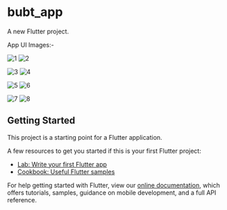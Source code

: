 # bubt_app

A new Flutter project.

App UI Images:-


![1](https://user-images.githubusercontent.com/91328350/150587916-9477abd7-f3d7-4417-917b-3d7de7a2fee4.jpg)  ![2](https://user-images.githubusercontent.com/91328350/150587927-bbbfd6fe-a49d-4424-85c7-990a778638fe.jpg)

![3](https://user-images.githubusercontent.com/91328350/150587943-fb4f7d4e-038b-49e3-b5bd-1d0cae784c65.jpg)  ![4](https://user-images.githubusercontent.com/91328350/150587956-656039f2-a5a4-4364-929e-4cd7e1ac339e.jpg)

![5](https://user-images.githubusercontent.com/91328350/150587968-fc88c773-cfcf-4eec-abcf-a32d5d183246.jpg)  ![6](https://user-images.githubusercontent.com/91328350/150587983-e43b51cb-3557-4fe0-ae67-1c3347638bb3.jpg)

![7](https://user-images.githubusercontent.com/91328350/150587992-1b6ca7cd-e8f4-477f-a078-f5782bf49f01.jpg)  ![8](https://user-images.githubusercontent.com/91328350/150588005-5a801ccc-729d-4aa3-a968-e15472c7d691.jpg)

## Getting Started

This project is a starting point for a Flutter application.

A few resources to get you started if this is your first Flutter project:

- [Lab: Write your first Flutter app](https://flutter.dev/docs/get-started/codelab)
- [Cookbook: Useful Flutter samples](https://flutter.dev/docs/cookbook)

For help getting started with Flutter, view our
[online documentation](https://flutter.dev/docs), which offers tutorials,
samples, guidance on mobile development, and a full API reference.
